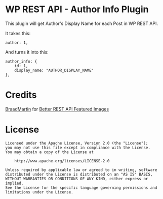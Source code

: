 WP REST API - Author Info Plugin
=================

This plugin will get Author's Display Name for each Post in WP REST API.

It takes this:


	author: 1,


And turns it into this:


	author_info: {
		id: 1,
		display_name: "AUTHOR_DISPLAY_NAME"
	},


Credits
=======

[BraadMartin](https://github.com/BraadMartin) for [Better REST API Featured Images](https://github.com/BraadMartin/better-rest-api-featured-images)


License
=======

```license
Licensed under the Apache License, Version 2.0 (the "License");
you may not use this file except in compliance with the License.
You may obtain a copy of the License at

    http://www.apache.org/licenses/LICENSE-2.0

Unless required by applicable law or agreed to in writing, software
distributed under the License is distributed on an "AS IS" BASIS,
WITHOUT WARRANTIES OR CONDITIONS OF ANY KIND, either express or implied.
See the License for the specific language governing permissions and
limitations under the License.
```